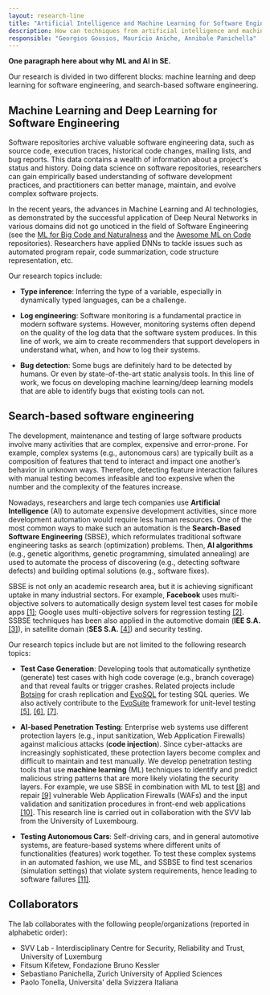 ```yaml
---
layout: research-line
title: "Artificial Intelligence and Machine Learning for Software Engineering"
description: How can techniques from artificial intelligence and machine learning be used to improve complex software development tasks?
responsible: "Georgios Gousios, Maurício Aniche, Annibale Panichella"
---
```


**One paragraph here about why ML and AI in SE.**

Our research is divided in two different blocks: machine learning and deep learning for software engineering, and search-based software engineering.

## Machine Learning and Deep Learning for Software Engineering

Software repositories archive valuable software engineering data, such as source code, execution traces, historical code changes, mailing lists, and bug reports. This data contains a wealth of information about a project's status and history. Doing data science on software repositories, researchers can gain empirically based understanding of software development practices, and practitioners can better manage, maintain, and evolve complex software projects.

In the recent years, the advances in Machine Learning and AI technologies, as demonstrated by the successful application of Deep Neural Networks in various domains did not go unoticed in the field of Software Engineering (see the [ML for Big Code and Naturalness](https://ml4code.github.io/papers.html) and the [Awesome ML on Code](https://github.com/src-d/awesome-machine-learning-on-source-code) repositories). Researchers have applied DNNs to tackle issues such as automated program repair, code summarization, code structure representation, etc.

Our research topics include:

* **Type inference**: Inferring the type of a variable, especially in dynamically typed languages, can be a challenge. 

* **Log engineering**: Software monitoring is a fundamental practice in modern software systems. However, monitoring systems often depend on the quality of the log data that the software system produces. In this line of work, we aim to create recommenders that support developers in understand what, when, and how to log their systems.

* **Bug detection**: Some bugs are definitely hard to be detected by humans. Or even by state-of-the-art static analysis tools. In this line of work, we focus on developing machine learning/deep learning models that are able to identify bugs that existing tools can not. 

## Search-based software engineering

The development, maintenance and testing of large software products involve many activities that are complex, expensive and error-prone. For example, complex systems (e.g., autonomous cars) are typically built as a composition of features that tend to interact and impact one another’s behavior in unknown ways. Therefore, detecting feature interaction failures with manual testing becomes infeasible and too expensive when the number and the complexity of the features increase.

Nowadays, researchers and large tech companies use **Artificial Intelligence** (AI) to automate expensive development activities, since more development automation would require less human resources. 
One of the most common ways to make such an automation is the **Search-Based Software Engineering** (SBSE), which reformulates traditional software engineering tasks as search (optimization) problems. Then, **AI algorithms** (e.g., genetic algorithms, genetic programming, simulated annealing) are used to automate the process of discovering (e.g., detecting software defects) and building optimal solutions (e.g., software fixes).

SBSE is not only an academic research area, but it is achieving significant uptake in many industrial sectors. For example, **Facebook** uses multi-objective solvers to automatically design system level test cases for mobile apps [[1]](https://link.springer.com/chapter/10.1007/978-3-319-99241-9_1);  Google uses multi-objective solvers for regression testing [[2]](http://sebase.cs.ucl.ac.uk/fileadmin/crest/sebasepaper/YooNH11_01.pdf). SSBSE techniques has been also applied in the automotive domain (**IEE S.A.** [[3]](https://pure.tudelft.nl/portal/files/45811366/paperASE18N2016pdf.pdf)), in satellite domain (**SES S.A.** [[4]](https://pure.tudelft.nl/admin/files/47344874/main.pdf)) and security testing.

Our research topics include but are not limited to the following research topics:

* **Test Case Generation**: 
Developing tools that automatically synthetize (generate) test cases with high code coverage (e.g., branch coverage) and that reveal faults or trigger crashes. Related projects include [Botsing](https://github.com/STAMP-project/botsing) for crash replication and [EvoSQL](https://github.com/SERG-Delft/evosql) for testing SQL queries. We also actively contribute to the [EvoSuite](https://github.com/EvoSuite/evosuite) framework for unit-level testing [[5]](https://apanichella.github.io/publication/ieee-tse2018b/), [[6]](https://apanichella.github.io/publication/ssbse2018b/), [[7]](https://apanichella.github.io/publication/infsof2018b/).

* **AI-based Penetration Testing**: 
Enterprise web systems use different protection layers (e.g., input sanitization, Web Application Firewalls) against malicious attacks (**code injection**). Since cyber-attacks are increasingly sophisticated, these protection layers become complex and difficult to maintain and test manually. We develop penetration testing tools that use **machine learning** (ML) techniques to identify and predict malicious string patterns that are more likely violating the security layers. For example, we use SBSE in combination with ML to test [[8]](http://orbilu.uni.lu/handle/10993/34224) and repair [[9]](https://apanichella.github.io/publication/issre2018/) vulnerable Web Application Firewalls (WAFs) and the input validation and sanitization procedures in front-end web applications [[10]](https://apanichella.github.io/publication/ieee-tse2018a/). This research line is carried out in collaboration with the SVV lab from the University of Luxembourg.

* **Testing Autonomous Cars**: 
Self-driving cars, and in general automotive systems, are feature-based systems where different units of functionalities (features) work together. To test these complex systems in an automated fashion, we use ML, and SSBSE to find test scenarios (simulation settings) that violate system requirements, hence leading to software failures [[11]](https://apanichella.github.io/publication/ase2018/).

## Collaborators

The lab collaborates with the following people/organizations (reported in alphabetic order):
* SVV Lab - Interdisciplinary Centre for Security, Reliability and Trust, University of Luxemburg
* Fitsum Kifetew, Fondazione Bruno Kessler
* Sebastiano Panichella, Zurich University of Applied Sciences
* Paolo Tonella, Universita' della Svizzera Italiana
